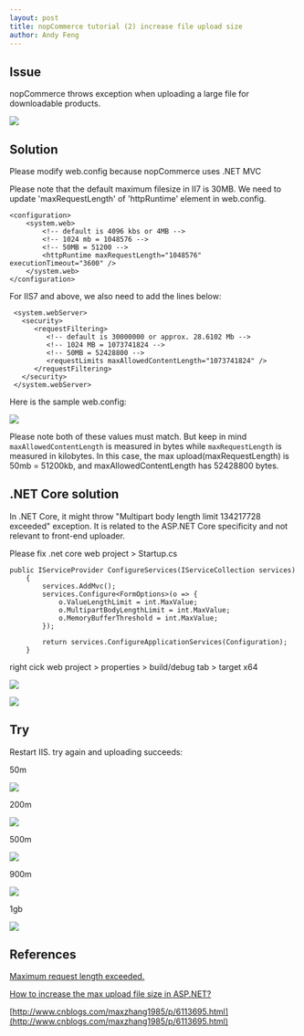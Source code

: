 ```yaml
---
layout: post
title: nopCommerce tutorial (2) increase file upload size
author: Andy Feng
---
```


## Issue ##
nopCommerce throws exception when uploading a large file for downloadable products.

![](/images/posts/20180203-nopcommerce-file-1.png)

## Solution ##

Please modify web.config because nopCommerce uses .NET MVC

Please note that the default maximum filesize in II7 is 30MB. We need to update  'maxRequestLength' of 'httpRuntime' element in web.config. 
	
	<configuration>
	    <system.web>
			<!-- default is 4096 kbs or 4MB -->
			<!-- 1024 mb = 1048576 -->
			<!-- 50MB = 51200 -->
	        <httpRuntime maxRequestLength="1048576" executionTimeout="3600" />
	    </system.web>
	</configuration>

For IIS7 and above, we also need to add the lines below:

	 <system.webServer>
	   <security>
	      <requestFiltering>
			 <!-- default is 30000000 or approx. 28.6102 Mb -->
			 <!-- 1024 MB = 1073741824 -->
			 <!-- 50MB = 52428800 -->
	         <requestLimits maxAllowedContentLength="1073741824" />
	      </requestFiltering>
	   </security>
	 </system.webServer>

Here is the sample web.config:

![](/images/posts/20180203-nopcommerce-file-2.png)

Please note both of these values must match. But keep in mind `maxAllowedContentLength` is measured in bytes while `maxRequestLength` is measured in kilobytes. In this case, the max upload(maxRequestLength) is 50mb = 51200kb, and maxAllowedContentLength has 52428800 bytes.

## .NET Core solution ##
In .NET Core, it might throw "Multipart body length limit 134217728 exceeded" exception. It is related to the ASP.NET Core specificity and not relevant to front-end uploader.

Please fix .net core web project > Startup.cs

	public IServiceProvider ConfigureServices(IServiceCollection services)
	    {
	        services.AddMvc();
	        services.Configure<FormOptions>(o => {
	            o.ValueLengthLimit = int.MaxValue;
	            o.MultipartBodyLengthLimit = int.MaxValue;
	            o.MemoryBufferThreshold = int.MaxValue;
	        });
	
	        return services.ConfigureApplicationServices(Configuration);
	    }

right cick web project > properties > build/debug tab > target x64

![](/images/posts/20180226-file-size-2.png)

![](/images/posts/20180226-file-size-1.png)

## Try ##

Restart IIS. try again and uploading succeeds:

50m

![](/images/posts/20180203-nopcommerce-file-3.png)

200m

![](/images/posts/20180226-file-size-5.png)

500m

![](/images/posts/20180226-file-size-3.png)

900m

![](/images/posts/20180226-file-size-4.png)

1gb

![](/images/posts/20180226-file-size-5.png)

## References ##

[Maximum request length exceeded.
](https://stackoverflow.com/questions/3853767/maximum-request-length-exceeded)

[How to increase the max upload file size in ASP.NET?
](https://stackoverflow.com/questions/288612/how-to-increase-the-max-upload-file-size-in-asp-net)

[http://www.cnblogs.com/maxzhang1985/p/6113695.html](http://www.cnblogs.com/maxzhang1985/p/6113695.html)